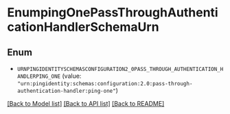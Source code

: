 # EnumpingOnePassThroughAuthenticationHandlerSchemaUrn

## Enum


* `URNPINGIDENTITYSCHEMASCONFIGURATION2_0PASS_THROUGH_AUTHENTICATION_HANDLERPING_ONE` (value: `"urn:pingidentity:schemas:configuration:2.0:pass-through-authentication-handler:ping-one"`)


[[Back to Model list]](../README.md#documentation-for-models) [[Back to API list]](../README.md#documentation-for-api-endpoints) [[Back to README]](../README.md)


